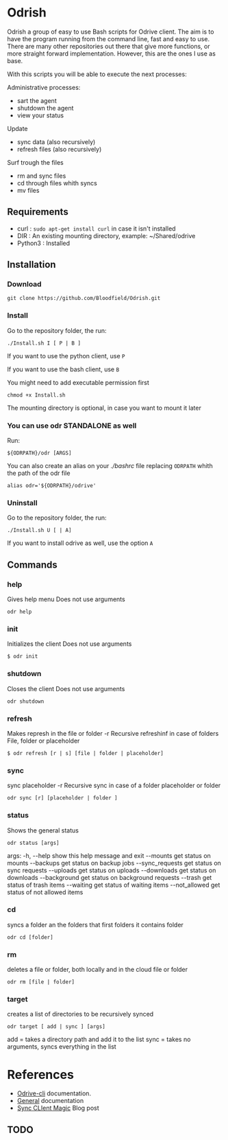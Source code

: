 #	Odrish	#

Odrish a group of easy to use Bash scripts for Odrive client.
The aim is to have the program running  from the command line, fast and easy to use.
There are many other repositories out there that give more functions, or more straight forward implementation.
However, this are the ones I use as base.

With this scripts you will be able to execute the next processes:

Administrative processes:
+ sart the agent 
+ shutdown the agent
+ view your status

Update
+ sync data (also recursively)
+ refresh files (also recursively)

Surf trough the files
+ rm and sync files 
+ cd through files whith syncs
+ mv files

##	Requirements

+	curl	:	`sudo apt-get install curl` in case it isn't installed
+	DIR		:	An existing mounting directory, example: ~/Shared/odrive
+	Python3	:	Installed

##	Installation 

###	Download
`git clone https://github.com/Bloodfield/Odrish.git`

### Install
Go to the repository folder, the run:

```
./Install.sh I [ P | B ]
```

If you want to use the python client, use `P`

If you want to use the bash client, use `B`

You might need to add executable permission first

```
chmod +x Install.sh 
```

The mounting directory is optional, in case you want to mount it later

### You can use odr STANDALONE as well

Run:
```
${ODRPATH}/odr [ARGS]
```

You can also create an alias on your *./bashrc* file replacing `ODRPATH` whith the path of the odr file
```
alias odr='${ODRPATH}/odrive'
```

###	Uninstall

Go to the repository folder, the run:

```
./Install.sh U [ | A]
```
If you want to install odrive as well, use the option `A` 

##	Commands

###		help

Gives help menu
Does not use arguments

```
odr help
```


###		init

Initializes the client
Does not use arguments


```
$ odr init
```


###		shutdown

Closes the client
Does not use arguments
```
odr shutdown
```
###		refresh
Makes represh in the file or folder
-r
Recursive refreshinf in case of folders
File, folder or placeholder
```
$ odr refresh [r | s] [file | folder | placeholder]
```
###		sync
sync placeholder
-r
Recursive sync in case of a folder
placeholder or folder
```
odr sync [r] [placeholder | folder ]
```
###		status
Shows the general status
```
odr status [args]
```
args:
      -h, --help       show this help message and exit
      --mounts         get status on mounts
      --backups        get status on backup jobs
      --sync_requests  get status on sync requests
      --uploads        get status on uploads
      --downloads      get status on downloads
      --background     get status on background requests
      --trash          get status of trash items
      --waiting        get status of waiting items
      --not_allowed    get status of not allowed items

###		cd
syncs a folder an the folders that first folders it contains
folder
```
odr cd [folder]
```
###		rm
deletes a file or folder, both locally and in the cloud
file or folder
```
odr rm [file | folder]
```

###		target

creates a list of directories to be recursively synced
```
odr target [ add | sync ] [args]
```
add = takes a directory path and add it to the list
sync = takes no arguments, syncs everything in the list

#	References

+	[Odrive-cli](https://docs.odrive.com/docs/odrive-cli) documentation.
+	[General](https://docs.odrive.com/docs/odrive-sync-agent#sync-agent-and-cli-overview?utm_source=medium-cli-magic&utm_medium=blog&utm_campaign=general) documentation
+	[Sync CLIent Magic](https://medium.odrive.com/sync-client-magic-602d858731de) Blog post


##	TODO


